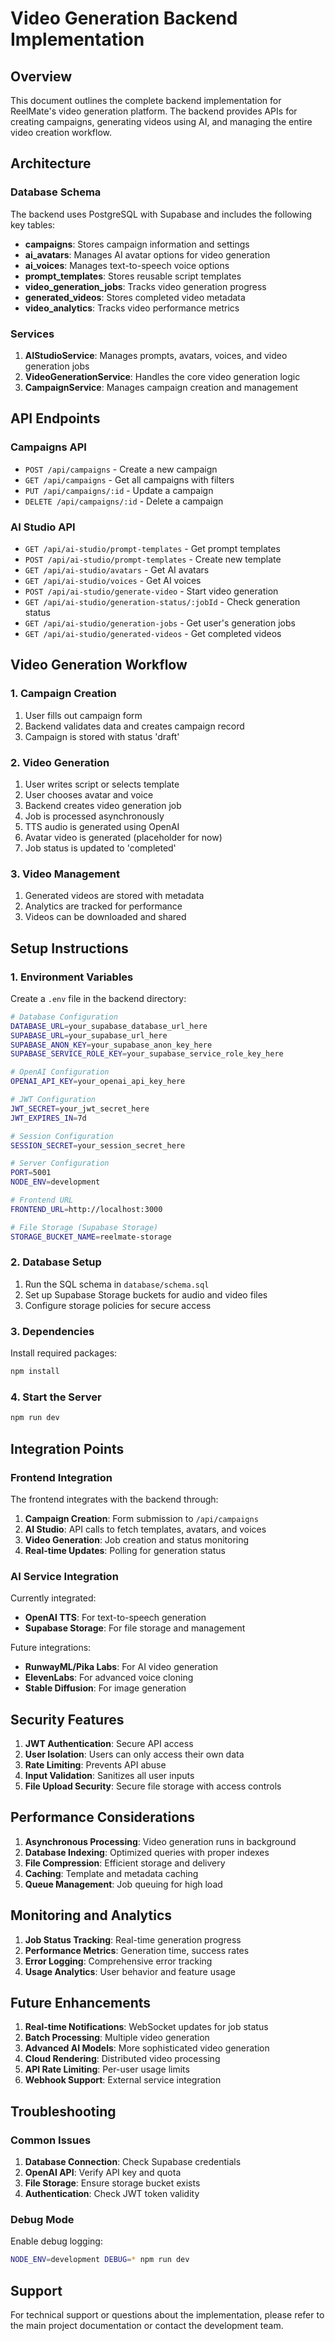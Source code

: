 # Video Generation Backend Implementation

## Overview

This document outlines the complete backend implementation for ReelMate's video generation platform. The backend provides APIs for creating campaigns, generating videos using AI, and managing the entire video creation workflow.

## Architecture

### Database Schema

The backend uses PostgreSQL with Supabase and includes the following key tables:

- **campaigns**: Stores campaign information and settings
- **ai_avatars**: Manages AI avatar options for video generation
- **ai_voices**: Manages text-to-speech voice options
- **prompt_templates**: Stores reusable script templates
- **video_generation_jobs**: Tracks video generation progress
- **generated_videos**: Stores completed video metadata
- **video_analytics**: Tracks video performance metrics

### Services

1. **AIStudioService**: Manages prompts, avatars, voices, and video generation jobs
2. **VideoGenerationService**: Handles the core video generation logic
3. **CampaignService**: Manages campaign creation and management

## API Endpoints

### Campaigns API

- `POST /api/campaigns` - Create a new campaign
- `GET /api/campaigns` - Get all campaigns with filters
- `PUT /api/campaigns/:id` - Update a campaign
- `DELETE /api/campaigns/:id` - Delete a campaign

### AI Studio API

- `GET /api/ai-studio/prompt-templates` - Get prompt templates
- `POST /api/ai-studio/prompt-templates` - Create new template
- `GET /api/ai-studio/avatars` - Get AI avatars
- `GET /api/ai-studio/voices` - Get AI voices
- `POST /api/ai-studio/generate-video` - Start video generation
- `GET /api/ai-studio/generation-status/:jobId` - Check generation status
- `GET /api/ai-studio/generation-jobs` - Get user's generation jobs
- `GET /api/ai-studio/generated-videos` - Get completed videos

## Video Generation Workflow

### 1. Campaign Creation
1. User fills out campaign form
2. Backend validates data and creates campaign record
3. Campaign is stored with status 'draft'

### 2. Video Generation
1. User writes script or selects template
2. User chooses avatar and voice
3. Backend creates video generation job
4. Job is processed asynchronously
5. TTS audio is generated using OpenAI
6. Avatar video is generated (placeholder for now)
7. Job status is updated to 'completed'

### 3. Video Management
1. Generated videos are stored with metadata
2. Analytics are tracked for performance
3. Videos can be downloaded and shared

## Setup Instructions

### 1. Environment Variables

Create a `.env` file in the backend directory:

```bash
# Database Configuration
DATABASE_URL=your_supabase_database_url_here
SUPABASE_URL=your_supabase_url_here
SUPABASE_ANON_KEY=your_supabase_anon_key_here
SUPABASE_SERVICE_ROLE_KEY=your_supabase_service_role_key_here

# OpenAI Configuration
OPENAI_API_KEY=your_openai_api_key_here

# JWT Configuration
JWT_SECRET=your_jwt_secret_here
JWT_EXPIRES_IN=7d

# Session Configuration
SESSION_SECRET=your_session_secret_here

# Server Configuration
PORT=5001
NODE_ENV=development

# Frontend URL
FRONTEND_URL=http://localhost:3000

# File Storage (Supabase Storage)
STORAGE_BUCKET_NAME=reelmate-storage
```

### 2. Database Setup

1. Run the SQL schema in `database/schema.sql`
2. Set up Supabase Storage buckets for audio and video files
3. Configure storage policies for secure access

### 3. Dependencies

Install required packages:

```bash
npm install
```

### 4. Start the Server

```bash
npm run dev
```

## Integration Points

### Frontend Integration

The frontend integrates with the backend through:

1. **Campaign Creation**: Form submission to `/api/campaigns`
2. **AI Studio**: API calls to fetch templates, avatars, and voices
3. **Video Generation**: Job creation and status monitoring
4. **Real-time Updates**: Polling for generation status

### AI Service Integration

Currently integrated:
- **OpenAI TTS**: For text-to-speech generation
- **Supabase Storage**: For file storage and management

Future integrations:
- **RunwayML/Pika Labs**: For AI video generation
- **ElevenLabs**: For advanced voice cloning
- **Stable Diffusion**: For image generation

## Security Features

1. **JWT Authentication**: Secure API access
2. **User Isolation**: Users can only access their own data
3. **Rate Limiting**: Prevents API abuse
4. **Input Validation**: Sanitizes all user inputs
5. **File Upload Security**: Secure file storage with access controls

## Performance Considerations

1. **Asynchronous Processing**: Video generation runs in background
2. **Database Indexing**: Optimized queries with proper indexes
3. **File Compression**: Efficient storage and delivery
4. **Caching**: Template and metadata caching
5. **Queue Management**: Job queuing for high load

## Monitoring and Analytics

1. **Job Status Tracking**: Real-time generation progress
2. **Performance Metrics**: Generation time, success rates
3. **Error Logging**: Comprehensive error tracking
4. **Usage Analytics**: User behavior and feature usage

## Future Enhancements

1. **Real-time Notifications**: WebSocket updates for job status
2. **Batch Processing**: Multiple video generation
3. **Advanced AI Models**: More sophisticated video generation
4. **Cloud Rendering**: Distributed video processing
5. **API Rate Limiting**: Per-user usage limits
6. **Webhook Support**: External service integration

## Troubleshooting

### Common Issues

1. **Database Connection**: Check Supabase credentials
2. **OpenAI API**: Verify API key and quota
3. **File Storage**: Ensure storage bucket exists
4. **Authentication**: Check JWT token validity

### Debug Mode

Enable debug logging:

```bash
NODE_ENV=development DEBUG=* npm run dev
```

## Support

For technical support or questions about the implementation, please refer to the main project documentation or contact the development team.
